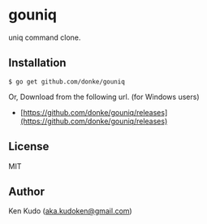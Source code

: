 # gouniq
uniq command clone.

## Installation
```
$ go get github.com/donke/gouniq
```

Or, Download from the following url. (for Windows users)
- [https://github.com/donke/gouniq/releases](https://github.com/donke/gouniq/releases)

## License

MIT

## Author

Ken Kudo (aka.kudoken@gmail.com)
